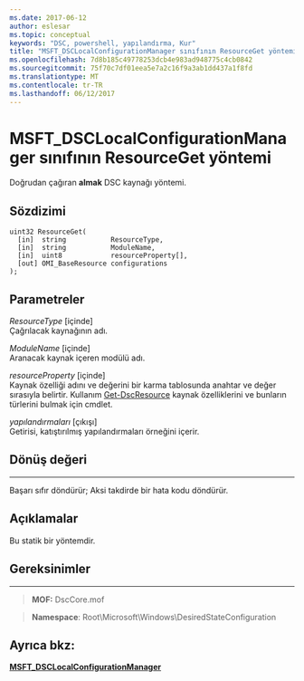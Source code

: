 ```yaml
---
ms.date: 2017-06-12
author: eslesar
ms.topic: conceptual
keywords: "DSC, powershell, yapılandırma, Kur"
title: "MSFT_DSCLocalConfigurationManager sınıfının ResourceGet yöntemi"
ms.openlocfilehash: 7d8b185c49778253dcb4e983ad948775c4cb0842
ms.sourcegitcommit: 75f70c7df01eea5e7a2c16f9a3ab1dd437a1f8fd
ms.translationtype: MT
ms.contentlocale: tr-TR
ms.lasthandoff: 06/12/2017
---
```

# <a name="resourceget-method-of-the-msftdsclocalconfigurationmanager-class"></a>MSFT_DSCLocalConfigurationManager sınıfının ResourceGet yöntemi

Doğrudan çağıran **almak** DSC kaynağı yöntemi.

<a name="syntax"></a>Sözdizimi
------

```mof
uint32 ResourceGet(
  [in]  string           ResourceType,
  [in]  string           ModuleName,
  [in]  uint8            resourceProperty[],
  [out] OMI_BaseResource configurations
);
```

<a name="parameters"></a>Parametreler
----------

*ResourceType* \[içinde\]  
Çağrılacak kaynağının adı.

*ModuleName* \[içinde\]  
Aranacak kaynak içeren modülü adı.

*resourceProperty* \[içinde\]  
Kaynak özelliği adını ve değerini bir karma tablosunda anahtar ve değer sırasıyla belirtir. Kullanım [Get-DscResource](https://technet.microsoft.com/en-us/library/dn521625.aspx) kaynak özelliklerini ve bunların türlerini bulmak için cmdlet.

*yapılandırmaları* \[çıkışı\]  
Getirisi, katıştırılmış yapılandırmaları örneğini içerir.

## <a name="return-value"></a>Dönüş değeri
------------

Başarı sıfır döndürür; Aksi takdirde bir hata kodu döndürür.

## <a name="remarks"></a>Açıklamalar

Bu statik bir yöntemdir.

## <a name="requirements"></a>Gereksinimler
------------
>**MOF:** DscCore.mof

>**Namespace**: Root\Microsoft\Windows\DesiredStateConfiguration


## <a name="see-also"></a>Ayrıca bkz:


[**MSFT_DSCLocalConfigurationManager**](msft-dsclocalconfigurationmanager.md)


 

 



